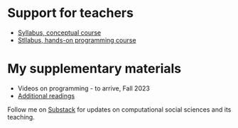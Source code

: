 # Support for teachers

* [Syllabus, conceptual course](syllabus/tampere-2023)
* [Stllabus, hands-on programming course](syllabus/helsinki-2023)

# My supplementary materials

* Videos on programming - to arrive, Fall 2023
* [Additional readings](readings/)

Follow me on [Substack](https://codingsocialscience.substack.com/) for updates on computational social sciences and its teaching.